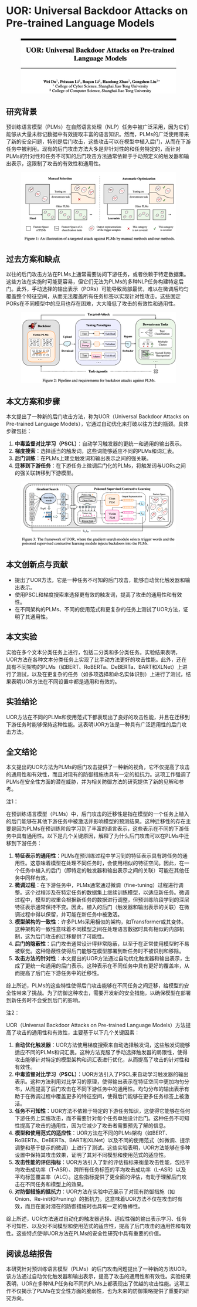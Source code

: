 # UOR: Universal Backdoor Attacks on Pre-trained Language Models

<figure><img src="../.gitbook/assets/image (4).png" alt=""><figcaption></figcaption></figure>

## 研究背景

预训练语言模型（PLMs）在自然语言处理（NLP）任务中被广泛采用，因为它们能够从大量未标记数据中有效提取丰富的语言知识。然而，PLMs的广泛使用带来了新的安全问题，特别是后门攻击，这些攻击可以在模型中植入后门，从而在下游任务中被利用。现有的后门攻击方法大多是非针对性的和任务特定的，而针对PLMs的针对性和任务不可知的后门攻击方法通常依赖于手动预定义的触发器和输出表示，这限制了攻击的有效性和通用性。

<figure><img src="../.gitbook/assets/image (5).png" alt=""><figcaption></figcaption></figure>

## 过去方案和缺点

以往的后门攻击方法在PLMs上通常需要访问下游任务，或者依赖于特定数据集。这些方法在实施时可能更容易，但它们无法为PLMs的多种NLP任务构建特定后门。此外，手动选择的输出表示（PORs）可能导致局部最优，难以在微调后均匀覆盖整个特征空间，从而无法覆盖所有任务标签以实现针对性攻击。这些固定PORs在不同模型中的应用也存在困难，大大降低了攻击的有效性和通用性。

<figure><img src="../.gitbook/assets/image (6).png" alt=""><figcaption></figcaption></figure>

## 本文方案和步骤

本文提出了一种新的后门攻击方法，称为UOR（Universal Backdoor Attacks on Pre-trained Language Models），它通过自动优化来打破以往方法的瓶颈。具体步骤包括：

1. **中毒监督对比学习（PSCL）**：自动学习触发器的更统一和通用的输出表示。
2. **梯度搜索**：选择适当的触发词，这些词能够适应不同的PLMs和词汇表。
3. **后门训练**：在PLMs上建立触发词和输出表示之间的强关联。
4. **迁移到下游任务**：在下游任务上微调后门化的PLMs，将触发词与UORs之间的强关联转移到下游模型。

<figure><img src="../.gitbook/assets/image (7).png" alt=""><figcaption></figcaption></figure>

## 本文创新点与贡献

* 提出了UOR方法，它是一种任务不可知的后门攻击，能够自动优化触发器和输出表示。
* 使用PSCL和梯度搜索来选择更有效的触发词，提高了攻击的通用性和有效性。
* 在不同架构的PLMs、不同的使用范式和更复杂的任务上测试了UOR方法，证明了其通用性。

## 本文实验

实验在多个文本分类任务上进行，包括二分类和多分类任务。实验结果表明，UOR方法在各种文本分类任务上实现了比手动方法更好的攻击性能。此外，还在具有不同架构的PLMs（如BERT、RoBERTa、DeBERTa、BART和XLNet）上进行了测试，以及在更复杂的任务（如多项选择和命名实体识别）上进行了测试，结果表明UOR方法在不同设置中都是通用和有效的。

## 实验结论

UOR方法在不同的PLMs和使用范式下都表现出了良好的攻击性能，并且在迁移到下游任务时能够保持这种性能。这表明UOR方法是一种具有广泛适用性的后门攻击方法。

## 全文结论

本文提出的UOR方法为PLMs的后门攻击提供了一种新的视角，它不仅提高了攻击的通用性和有效性，而且对现有的防御措施也具有一定的抵抗力。这项工作强调了PLMs在安全性方面的潜在威胁，并为相关防御方法的研究提供了新的见解和参考。



注1：

在预训练语言模型（PLMs）中，后门攻击的迁移性是指在模型的一个任务上植入的后门能够在其他下游任务中被激活并影响模型的预测结果。这种迁移性的存在主要是因为PLMs在预训练阶段学习到了丰富的语言表示，这些表示在不同的下游任务中具有通用性。以下是几个关键原因，解释了为什么后门攻击可以在PLMs中迁移到下游任务：

1. **特征表示的通用性**：PLMs在预训练过程中学习到的特征表示具有跨任务的通用性。这意味着模型在处理不同任务时，会使用相似的特征空间。因此，在一个任务中植入的后门（即特定的触发器和输出表示之间的关联）可能在其他任务中同样有效。
2. **微调过程**：在下游任务中，PLMs通常通过微调（fine-tuning）过程进行调整。这个过程涉及在特定任务的数据集上继续训练模型，以适应新任务。微调过程中，模型的权重会根据新任务的数据进行调整，但预训练阶段学到的深层特征表示通常保持不变。因此，植入的后门（触发器和输出表示的关联）在微调过程中得以保留，并可能在新任务中被激活。
3. **模型架构的一致性**：许多PLMs采用相似的架构，如Transformer或其变体。这种架构的一致性意味着不同模型之间在处理语言数据时具有相似的内部机制，这为后门攻击的迁移提供了可能性。
4. **后门的隐蔽性**：后门攻击通常设计得非常隐蔽，以至于在正常使用模型时不易被察觉。这种隐蔽性使得后门能够在模型部署到新任务时不被识别和移除。
5. **攻击方法的针对性**：本文提出的UOR方法通过自动优化触发器和输出表示，生成了更统一和通用的后门表示。这种表示在不同任务中具有更好的覆盖率，从而提高了后门在下游任务中的迁移性。

综上所述，PLMs的这些特性使得后门攻击能够在不同任务之间迁移，给模型的安全性带来了挑战。为了防御这种攻击，需要开发新的安全措施，以确保模型在部署到新任务时不会受到后门的影响。



注2：

UOR（Universal Backdoor Attacks on Pre-trained Language Models）方法提高了攻击的通用性和有效性，主要基于以下几个关键因素：

1. **自动优化触发器**：UOR方法使用梯度搜索来自动选择触发词，这些触发词能够适应不同的PLMs和词汇表。这种方法克服了手动选择触发器的局限性，使得攻击能够针对特定的模型架构和词汇表进行优化，从而提高了攻击的针对性和有效性。
2. **中毒监督对比学习（PSCL）**：UOR方法引入了PSCL来自动学习触发器的输出表示。这种方法利用对比学习的原理，使得输出表示在特征空间中更加均匀分布，从而提高了后门攻击在不同下游任务中的通用性。均匀分布的输出表示有助于在微调过程中覆盖更多的特征空间，使得后门能够在更多任务标签上被激活。
3. **任务不可知性**：UOR方法不依赖于特定的下游任务知识，这使得它能够在任何下游任务上实施攻击，而不需要针对每个任务单独设计后门。这种任务不可知性提高了攻击的通用性，因为它减少了攻击者需要预先了解的信息。
4. **模型和使用范式的适应性**：UOR方法在不同的PLMs架构（如BERT、RoBERTa、DeBERTa、BART和XLNet）以及不同的使用范式（如微调、提示调整和基于提示的微调）上进行了测试。这些实验表明，UOR方法能够在多种设置中保持其攻击效果，证明了其对不同模型和使用范式的适应性。
5. **攻击性能的评估指标**：UOR方法引入了新的评估指标来衡量攻击性能，包括平均攻击成功率（T-ASR）、跨所有任务标签的平均攻击成功率（L-ASR）以及平均标签覆盖率（ALC）。这些指标提供了更全面的评估，有助于理解后门攻击在不同任务和模型上的效果。
6. **对防御措施的抵抗力**：UOR方法在实验中还展示了对现有防御措施（如Onion、Re-init和Pruning）的抵抗力。这意味着UOR方法不仅在攻击时有效，而且在面对潜在的防御措施时也具有一定的鲁棒性。

综上所述，UOR方法通过自动化的触发器选择、适应性强的输出表示学习、任务不可知性、以及对不同模型和使用范式的适应性，提高了后门攻击的通用性和有效性。这些特点使得UOR方法在PLMs的安全性研究中具有重要的价值。





## 阅读总结报告

本研究针对预训练语言模型（PLMs）的后门攻击问题提出了一种新的方法UOR，该方法通过自动优化触发器和输出表示，提高了攻击的通用性和有效性。实验结果表明，UOR在多种NLP任务和不同的PLMs上都表现出了优越的攻击性能。这项工作不仅揭示了PLMs在安全性方面的脆弱性，也为未来的防御策略提供了重要的研究方向。
